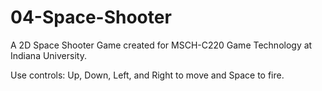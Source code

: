 # 04-Space-Shooter
A 2D Space Shooter Game created for MSCH-C220 Game Technology at Indiana University.

Use controls: Up, Down, Left, and Right to move and Space to fire. 
